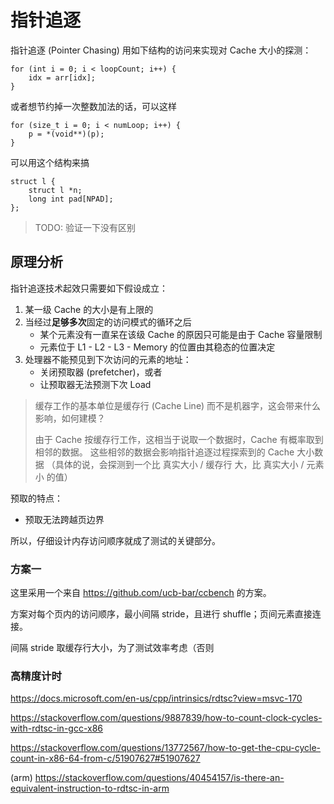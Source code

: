 # 指针追逐

指针追逐 (Pointer Chasing) 用如下结构的访问来实现对 Cache 大小的探测：

```
for (int i = 0; i < loopCount; i++) {
    idx = arr[idx];
}
```

或者想节约掉一次整数加法的话，可以这样

```
for (size_t i = 0; i < numLoop; i++) {
    p = *(void**)(p);
}
```

可以用这个结构来搞
```
struct l {
    struct l *n;
    long int pad[NPAD];
};
```

> TODO: 验证一下没有区别

## 原理分析

指针追逐技术起效只需要如下假设成立：


1. 某一级 Cache 的大小是有上限的
2. 当经过**足够多次**固定的访问模式的循环之后
   - 某个元素没有一直呆在该级 Cache 的原因只可能是由于 Cache 容量限制
   - 元素位于 L1 - L2 - L3 - Memory 的位置由其稳态的位置决定
3. 处理器不能预见到下次访问的元素的地址：
   - 关闭预取器 (prefetcher)，或者
   - 让预取器无法预测下次 Load

> 缓存工作的基本单位是缓存行 (Cache Line) 而不是机器字，这会带来什么影响，如何建模？
> 
> 由于 Cache 按缓存行工作，这相当于说取一个数据时，Cache 有概率取到相邻的数据。
> 这些相邻的数据会影响指针追逐过程探索到的 Cache 大小数据
> （具体的说，会探测到一个比 真实大小 / 缓存行 大，比 真实大小 / 元素 小 的值）

预取的特点：
- 预取无法跨越页边界

所以，仔细设计内存访问顺序就成了测试的关键部分。

### 方案一

这里采用一个来自 https://github.com/ucb-bar/ccbench 的方案。

方案对每个页内的访问顺序，最小间隔 stride，且进行 shuffle；页间元素直接连接。

间隔 stride 取缓存行大小，为了测试效率考虑（否则

### 高精度计时

https://docs.microsoft.com/en-us/cpp/intrinsics/rdtsc?view=msvc-170

https://stackoverflow.com/questions/9887839/how-to-count-clock-cycles-with-rdtsc-in-gcc-x86

https://stackoverflow.com/questions/13772567/how-to-get-the-cpu-cycle-count-in-x86-64-from-c/51907627#51907627

(arm) https://stackoverflow.com/questions/40454157/is-there-an-equivalent-instruction-to-rdtsc-in-arm